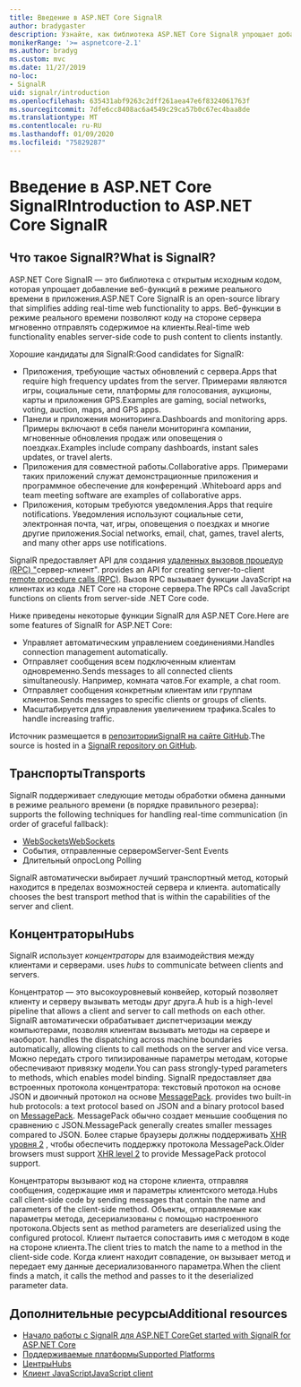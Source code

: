 ```yaml
---
title: Введение в ASP.NET Core SignalR
author: bradygaster
description: Узнайте, как библиотека ASP.NET Core SignalR упрощает добавление в приложения функций в режиме реального времени.
monikerRange: '>= aspnetcore-2.1'
ms.author: bradyg
ms.custom: mvc
ms.date: 11/27/2019
no-loc:
- SignalR
uid: signalr/introduction
ms.openlocfilehash: 635431abf9263c2dff261aea47e6f8324061763f
ms.sourcegitcommit: 7dfe6cc8408ac6a4549c29ca57b0c67ec4baa8de
ms.translationtype: MT
ms.contentlocale: ru-RU
ms.lasthandoff: 01/09/2020
ms.locfileid: "75829287"
---
```

# <a name="introduction-to-aspnet-core-opno-locsignalr"></a><span data-ttu-id="5fe36-103">Введение в ASP.NET Core SignalR</span><span class="sxs-lookup"><span data-stu-id="5fe36-103">Introduction to ASP.NET Core SignalR</span></span>

## <a name="what-is-opno-locsignalr"></a><span data-ttu-id="5fe36-104">Что такое SignalR?</span><span class="sxs-lookup"><span data-stu-id="5fe36-104">What is SignalR?</span></span>

<span data-ttu-id="5fe36-105">ASP.NET Core SignalR — это библиотека с открытым исходным кодом, которая упрощает добавление веб-функций в режиме реального времени в приложения.</span><span class="sxs-lookup"><span data-stu-id="5fe36-105">ASP.NET Core SignalR is an open-source library that simplifies adding real-time web functionality to apps.</span></span> <span data-ttu-id="5fe36-106">Веб-функции в режиме реального времени позволяют коду на стороне сервера мгновенно отправлять содержимое на клиенты.</span><span class="sxs-lookup"><span data-stu-id="5fe36-106">Real-time web functionality enables server-side code to push content to clients instantly.</span></span>

<span data-ttu-id="5fe36-107">Хорошие кандидаты для SignalR:</span><span class="sxs-lookup"><span data-stu-id="5fe36-107">Good candidates for SignalR:</span></span>

* <span data-ttu-id="5fe36-108">Приложения, требующие частых обновлений с сервера.</span><span class="sxs-lookup"><span data-stu-id="5fe36-108">Apps that require high frequency updates from the server.</span></span> <span data-ttu-id="5fe36-109">Примерами являются игры, социальные сети, платформы для голосования, аукционы, карты и приложения GPS.</span><span class="sxs-lookup"><span data-stu-id="5fe36-109">Examples are gaming, social networks, voting, auction, maps, and GPS apps.</span></span>
* <span data-ttu-id="5fe36-110">Панели и приложения мониторинга.</span><span class="sxs-lookup"><span data-stu-id="5fe36-110">Dashboards and monitoring apps.</span></span> <span data-ttu-id="5fe36-111">Примеры включают в себя панели мониторинга компании, мгновенные обновления продаж или оповещения о поездках.</span><span class="sxs-lookup"><span data-stu-id="5fe36-111">Examples include company dashboards, instant sales updates, or travel alerts.</span></span>
* <span data-ttu-id="5fe36-112">Приложения для совместной работы.</span><span class="sxs-lookup"><span data-stu-id="5fe36-112">Collaborative apps.</span></span> <span data-ttu-id="5fe36-113">Примерами таких приложений служат демонстрационные приложения и программное обеспечение для конференций .</span><span class="sxs-lookup"><span data-stu-id="5fe36-113">Whiteboard apps and team meeting software are examples of collaborative apps.</span></span>
* <span data-ttu-id="5fe36-114">Приложения, которым требуются уведомления.</span><span class="sxs-lookup"><span data-stu-id="5fe36-114">Apps that require notifications.</span></span> <span data-ttu-id="5fe36-115">Уведомления используют социальные сети, электронная почта, чат, игры, оповещения о поездках и многие другие приложения.</span><span class="sxs-lookup"><span data-stu-id="5fe36-115">Social networks, email, chat, games, travel alerts, and many other apps use notifications.</span></span>

SignalR<span data-ttu-id="5fe36-116"> предоставляет API для создания [удаленных вызовов процедур (RPC) "](https://wikipedia.org/wiki/Remote_procedure_call)сервер-клиент".</span><span class="sxs-lookup"><span data-stu-id="5fe36-116"> provides an API for creating server-to-client [remote procedure calls (RPC)](https://wikipedia.org/wiki/Remote_procedure_call).</span></span> <span data-ttu-id="5fe36-117">Вызов RPC вызывает функции JavaScript на клиентах из кода .NET Core на стороне сервера.</span><span class="sxs-lookup"><span data-stu-id="5fe36-117">The RPCs call JavaScript functions on clients from server-side .NET Core code.</span></span>

<span data-ttu-id="5fe36-118">Ниже приведены некоторые функции SignalR для ASP.NET Core.</span><span class="sxs-lookup"><span data-stu-id="5fe36-118">Here are some features of SignalR for ASP.NET Core:</span></span>

* <span data-ttu-id="5fe36-119">Управляет автоматическим управлением соединениями.</span><span class="sxs-lookup"><span data-stu-id="5fe36-119">Handles connection management automatically.</span></span>
* <span data-ttu-id="5fe36-120">Отправляет сообщения всем подключенным клиентам одновременно.</span><span class="sxs-lookup"><span data-stu-id="5fe36-120">Sends messages to all connected clients simultaneously.</span></span> <span data-ttu-id="5fe36-121">Например, комната чатов.</span><span class="sxs-lookup"><span data-stu-id="5fe36-121">For example, a chat room.</span></span>
* <span data-ttu-id="5fe36-122">Отправляет сообщения конкретным клиентам или группам клиентов.</span><span class="sxs-lookup"><span data-stu-id="5fe36-122">Sends messages to specific clients or groups of clients.</span></span>
* <span data-ttu-id="5fe36-123">Масштабируется для управления увеличением трафика.</span><span class="sxs-lookup"><span data-stu-id="5fe36-123">Scales to handle increasing traffic.</span></span>

<span data-ttu-id="5fe36-124">Источник размещается в [репозиторииSignalR на сайте GitHub](https://github.com/dotnet/AspNetCore/tree/master/src/SignalR).</span><span class="sxs-lookup"><span data-stu-id="5fe36-124">The source is hosted in a [SignalR repository on GitHub](https://github.com/dotnet/AspNetCore/tree/master/src/SignalR).</span></span>

## <a name="transports"></a><span data-ttu-id="5fe36-125">Транспорты</span><span class="sxs-lookup"><span data-stu-id="5fe36-125">Transports</span></span>

SignalR<span data-ttu-id="5fe36-126"> поддерживает следующие методы обработки обмена данными в режиме реального времени (в порядке правильного резерва):</span><span class="sxs-lookup"><span data-stu-id="5fe36-126"> supports the following techniques for handling real-time communication (in order of graceful fallback):</span></span>

* [<span data-ttu-id="5fe36-127">WebSockets</span><span class="sxs-lookup"><span data-stu-id="5fe36-127">WebSockets</span></span>](https://tools.ietf.org/html/rfc7118)
* <span data-ttu-id="5fe36-128">События, отправленные сервером</span><span class="sxs-lookup"><span data-stu-id="5fe36-128">Server-Sent Events</span></span>
* <span data-ttu-id="5fe36-129">Длительный опрос</span><span class="sxs-lookup"><span data-stu-id="5fe36-129">Long Polling</span></span>

SignalR<span data-ttu-id="5fe36-130"> автоматически выбирает лучший транспортный метод, который находится в пределах возможностей сервера и клиента.</span><span class="sxs-lookup"><span data-stu-id="5fe36-130"> automatically chooses the best transport method that is within the capabilities of the server and client.</span></span>

## <a name="hubs"></a><span data-ttu-id="5fe36-131">Концентраторы</span><span class="sxs-lookup"><span data-stu-id="5fe36-131">Hubs</span></span>

SignalR<span data-ttu-id="5fe36-132"> использует *концентраторы* для взаимодействия между клиентами и серверами.</span><span class="sxs-lookup"><span data-stu-id="5fe36-132"> uses *hubs* to communicate between clients and servers.</span></span>

<span data-ttu-id="5fe36-133">Концентратор — это высокоуровневый конвейер, который позволяет клиенту и серверу вызывать методы друг друга.</span><span class="sxs-lookup"><span data-stu-id="5fe36-133">A hub is a high-level pipeline that allows a client and server to call methods on each other.</span></span> SignalR<span data-ttu-id="5fe36-134"> автоматически обрабатывает диспетчеризации между компьютерами, позволяя клиентам вызывать методы на сервере и наоборот.</span><span class="sxs-lookup"><span data-stu-id="5fe36-134"> handles the dispatching across machine boundaries automatically, allowing clients to call methods on the server and vice versa.</span></span> <span data-ttu-id="5fe36-135">Можно передать строго типизированные параметры методам, которые обеспечивают привязку модели.</span><span class="sxs-lookup"><span data-stu-id="5fe36-135">You can pass strongly-typed parameters to methods, which enables model binding.</span></span> SignalR<span data-ttu-id="5fe36-136"> предоставляет два встроенных протокола концентратора: текстовый протокол на основе JSON и двоичный протокол на основе [MessagePack](https://msgpack.org/).</span><span class="sxs-lookup"><span data-stu-id="5fe36-136"> provides two built-in hub protocols: a text protocol based on JSON and a binary protocol based on [MessagePack](https://msgpack.org/).</span></span>  <span data-ttu-id="5fe36-137">MessagePack обычно создает меньшие сообщения по сравнению с JSON.</span><span class="sxs-lookup"><span data-stu-id="5fe36-137">MessagePack generally creates smaller messages compared to JSON.</span></span> <span data-ttu-id="5fe36-138">Более старые браузеры должны поддерживать [XHR уровня 2](https://caniuse.com/#feat=xhr2) , чтобы обеспечить поддержку протокола MessagePack.</span><span class="sxs-lookup"><span data-stu-id="5fe36-138">Older browsers must support [XHR level 2](https://caniuse.com/#feat=xhr2) to provide MessagePack protocol support.</span></span>

<span data-ttu-id="5fe36-139">Концентраторы вызывают код на стороне клиента, отправляя сообщения, содержащие имя и параметры клиентского метода.</span><span class="sxs-lookup"><span data-stu-id="5fe36-139">Hubs call client-side code by sending messages that contain the name and parameters of the client-side method.</span></span> <span data-ttu-id="5fe36-140">Объекты, отправляемые как параметры метода, десериализованы с помощью настроенного протокола.</span><span class="sxs-lookup"><span data-stu-id="5fe36-140">Objects sent as method parameters are deserialized using the configured protocol.</span></span> <span data-ttu-id="5fe36-141">Клиент пытается сопоставить имя с методом в коде на стороне клиента.</span><span class="sxs-lookup"><span data-stu-id="5fe36-141">The client tries to match the name to a method in the client-side code.</span></span> <span data-ttu-id="5fe36-142">Когда клиент находит совпадение, он вызывает метод и передает ему данные десериализованного параметра.</span><span class="sxs-lookup"><span data-stu-id="5fe36-142">When the client finds a match, it calls the method and passes to it the deserialized parameter data.</span></span>

## <a name="additional-resources"></a><span data-ttu-id="5fe36-143">Дополнительные ресурсы</span><span class="sxs-lookup"><span data-stu-id="5fe36-143">Additional resources</span></span>

* <span data-ttu-id="5fe36-144">[Начало работы с SignalR для ASP.NET Core](xref:tutorials/signalr)</span><span class="sxs-lookup"><span data-stu-id="5fe36-144">[Get started with SignalR for ASP.NET Core](xref:tutorials/signalr)</span></span>
* [<span data-ttu-id="5fe36-145">Поддерживаемые платформы</span><span class="sxs-lookup"><span data-stu-id="5fe36-145">Supported Platforms</span></span>](xref:signalr/supported-platforms)
* [<span data-ttu-id="5fe36-146">Центры</span><span class="sxs-lookup"><span data-stu-id="5fe36-146">Hubs</span></span>](xref:signalr/hubs)
* [<span data-ttu-id="5fe36-147">Клиент JavaScript</span><span class="sxs-lookup"><span data-stu-id="5fe36-147">JavaScript client</span></span>](xref:signalr/javascript-client)
